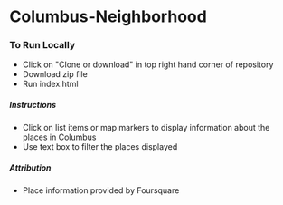 # Columbus-Neighborhood

<h3>To Run Locally</h3>
<ul>
<li>Click on "Clone or download" in top right hand corner of repository</li>
<li>Download zip file</li>
<li>Run index.html</li>
</ul>

<h5>Instructions</h5>

<ul>
	<li>Click on list items or map markers to display information about the places in Columbus</li>
	<li>Use text box to filter the places displayed</li>
</ul>

<h5>Attribution</h5>
<ul>
<li>Place information provided by Foursquare</li>
</ul>
